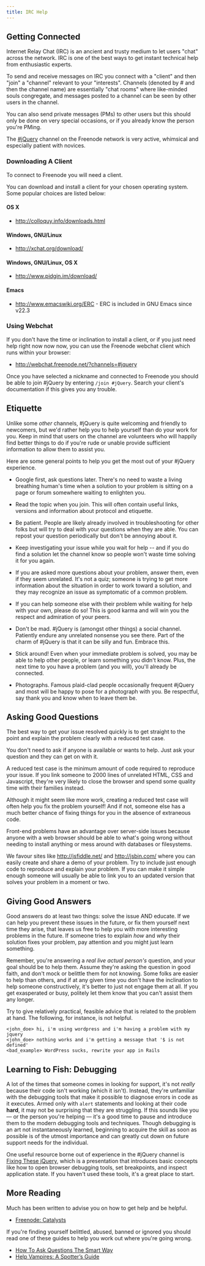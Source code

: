 ```yaml
---
title: IRC Help
---
```


## Getting Connected

Internet Relay Chat (IRC) is an ancient and trusty medium to let users
"chat" across the network. IRC is one of the best ways to get instant
technical help from enthusiastic experts.

To send and receive messages on IRC you connect with a "client" and
then "join" a "channel" relevant to your "interests". Channels
(denoted by # and then the channel name) are essentially "chat rooms"
where like-minded souls congregate, and messages posted to a channel
can be seen by other users in the channel.

You can also send private messages (PMs) to other users but this
should only be done on very special occasions, or if you already know
the person you're PMing.

The [#jQuery](irc://irc.freenode.net/#jquery) channel on the Freenode
network is very active, whimsical and especially patient with novices.

### Downloading A Client

To connect to Freenode you will need a client.

You can download and install a client for your chosen operating
system. Some popular choices are listed below:

#### OS X
* http://colloquy.info/downloads.html

#### Windows, GNU/Linux
* http://xchat.org/download/

#### Windows, GNU/Linux, OS X
* http://www.pidgin.im/download/

#### Emacs
* http://www.emacswiki.org/ERC - ERC is included in GNU Emacs since
  v22.3

### Using Webchat

If you don't have the time or inclination to install a client, or if
you just need help right now now now, you can use the Freenode webchat
client which runs within your browser:

* http://webchat.freenode.net/?channels=#jquery

Once you have selected a nickname and connected to Freenode you should
be able to join #jQuery by entering `/join #jQuery`. Search your
client's documentation if this gives you any trouble.

## Etiquette

Unlike some *other* channels, #jQuery is quite welcoming and friendly
to newcomers, but we'd rather help you to help yourself than do your
work for you. Keep in mind that users on the channel are volunteers
who will happily find better things to do if you're rude or unable
provide sufficient information to allow them to assist you.

Here are some general points to help you get the most out of your #jQuery
experience.

* Google first, ask questions later. There's no need to waste a living
  breathing human's time when a solution to your problem is sitting on
  a page or forum somewhere waiting to enlighten you.

* Read the topic when you join. This will often contain useful links,
  versions and information about protocol and etiquette.

* Be patient. People are likely already involved in troubleshooting
  for other folks but will try to deal with your questions when they
  are able. You can repost your question periodically but don't be
  annoying about it.

* Keep investigating your issue while you wait for help -- and if you
  do find a solution let the channel know so people won't waste time
  solving it for you again.

* If you are asked more questions about your problem, answer them,
  even if they seem unrelated. It's not a quiz; someone is trying to
  get more information about the situation in order to work toward a
  solution, and they may recognize an issue as symptomatic of a common
  problem.

* If you can help someone else with their problem while waiting for
  help with your own, please do so! This is good karma and will win
  you the respect and admiration of your peers.

* Don't be mad. #jQuery is (amongst other things) a social channel.
  Patiently endure any unrelated nonsense you see there. Part of the
  charm of #jQuery is that it can be silly and fun. Embrace this.

* Stick around! Even when your immediate problem is solved, you may be
  able to help other people, or learn something you didn't know. Plus,
  the next time to you have a problem (and you will), you'll already
  be connected.

* Photographs. Famous plaid-clad people occasionally frequent #jQuery
  and most will be happy to pose for a photograph with you. Be
  respectful, say thank you and know when to leave them be.

## Asking Good Questions

The best way to get your issue resolved quickly is to get straight to
the point and explain the problem clearly with a reduced test case.

You don't need to ask if anyone is available or wants to help. Just
ask your question and they can get on with it.

A reduced test case is the minimum amount of code required to
reproduce your issue. If you link someone to 2000 lines of unrelated
HTML, CSS and Javascript, they're very likely to close the browser and
spend some quality time with their families instead.

Although it might seem like more work, creating a reduced test case
will often help you fix the problem yourself! And if not, someone
else has a much better chance of fixing things for you in the absence
of extraneous code.

Front-end problems have an advantage over server-side issues because
anyone with a web browser should be able to what's going wrong without
needing to install anything or mess around with databases or
filesystems.

We favour sites like http://jsfiddle.net/ and http://jsbin.com/ where
you can easily create and share a demo of your problem. Try to include
just enough code to reproduce and explain your problem. If you can
make it simple enough someone will usually be able to link you to an
updated version that solves your problem in a moment or two.

## Giving Good Answers

Good answers do at least two things: solve the issue AND educate. If
we can help you prevent these issues in the future, or fix them
yourself next time they arise, that leaves us free to help you with
more interesting problems in the future. If someone tries to explain
*how* and *why* their solution fixes your problem, pay attention and
you might just learn something.

Remember, you're answering a *real live actual person's* question, and
your goal should be to help them. Assume they're asking the question
in good faith, and don't mock or belittle them for not knowing. Some
folks are easier to help than others, and if at any given time you
don't have the inclination to help someone constructively, it's better
to just not engage them at all. If you get exasperated or busy,
politely let them know that you can't assist them any longer.

Try to give relatively practical, feasible advice that is related to
the problem at hand. The following, for instance, is not helpful.

```
<john_doe> hi, i'm using wordpress and i'm having a problem with my jquery
<john_doe> nothing works and i'm getting a message that '$ is not defined'
<bad_example> WordPress sucks, rewrite your app in Rails
```

## Learning to Fish: Debugging

A lot of the times that someone comes in looking for support, it's not
*really* because their code isn't working (which it isn't). Instead,
they're unfamiliar with the debugging tools that make it possible to
diagnose errors in code as it executes. Armed only with `alert`
statements and looking at their code **hard**, it may not be
surprising that they are struggling. If this sounds like you &mdash;
or the person you're helping &mdash; it's a good time to pause and
introduce them to the modern debugging tools and techniques. Though
debugging is an art not instantaneously learned, beginning to acquire
the skill as soon as possible is of the utmost importance and can
greatly cut down on future support needs for the individual.

One useful resource borne out of experience in the #jQuery channel is
[Fixing These jQuery](http://fixingthesejquery.com/), which is a
presentation that introduces basic concepts like how to open browser
debugging tools, set breakpoints, and inspect application state. If
you haven't used these tools, it's a great place to start.


## More Reading

Much has been written to advise you on how to get help and be helpful. 

* [Freenode: Catalysts](http://freenode.net/catalysts.shtml)

If you're finding yourself belittled, abused, banned or ignored you
should read one of these guides to help you work out where you're
going wrong.

* [How To Ask Questions The Smart Way](http://www.catb.org/esr/faqs/smart-questions.html)
* [Help Vampires: A Spotter’s Guide](http://slash7.com/2006/12/22/vampires/)

